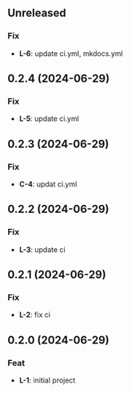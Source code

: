 ## Unreleased

### Fix

- **L-6**: update ci.yml, mkdocs.yml

## 0.2.4 (2024-06-29)

### Fix

- **L-5**: update ci.yml

## 0.2.3 (2024-06-29)

### Fix

- **C-4**: updat ci.yml

## 0.2.2 (2024-06-29)

### Fix

- **L-3**: update ci

## 0.2.1 (2024-06-29)

### Fix

- **L-2**: fix ci

## 0.2.0 (2024-06-29)

### Feat

- **L-1**: initial project
